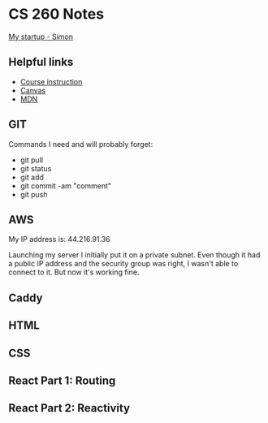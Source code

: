 # CS 260 Notes

[My startup - Simon](https://simon.cs260.click)

## Helpful links

- [Course instruction](https://github.com/webprogramming260)
- [Canvas](https://byu.instructure.com)
- [MDN](https://developer.mozilla.org)

## GIT
Commands I need and will probably forget:
 - git pull
 - git status
 - git add
 - git commit -am "comment"
 - git push

## AWS
My IP address is: 44.216.91.36

Launching my server I initially put it on a private subnet. Even though it had a public IP address and the security group was right, I wasn't able to connect to it. But now it's working fine.

## Caddy

## HTML

## CSS

## React Part 1: Routing

## React Part 2: Reactivity
